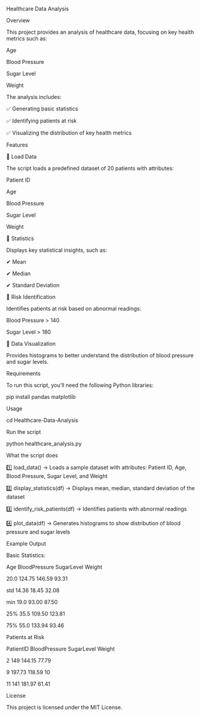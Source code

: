 Healthcare Data Analysis

Overview

This project provides an analysis of healthcare data, focusing on key health metrics such as:


Age

Blood Pressure

Sugar Level

Weight

The analysis includes:

✅ Generating basic statistics

✅ Identifying patients at risk

✅ Visualizing the distribution of key health metrics


Features

📌 Load Data

The script loads a predefined dataset of 20 patients with attributes:


Patient ID

Age

Blood Pressure

Sugar Level

Weight

📌 Statistics

Displays key statistical insights, such as:

✔ Mean

✔ Median

✔ Standard Deviation


📌 Risk Identification

Identifies patients at risk based on abnormal readings:


Blood Pressure > 140

Sugar Level > 180

📌 Data Visualization

Provides histograms to better understand the distribution of blood pressure and sugar levels.


Requirements

To run this script, you'll need the following Python libraries:

pip install pandas matplotlib

Usage


cd Healthcare-Data-Analysis

Run the script

python healthcare_analysis.py

What the script does

1️⃣ load_data() → Loads a sample dataset with attributes: Patient ID, Age, Blood Pressure, Sugar Level, and Weight

2️⃣ display_statistics(df) → Displays mean, median, standard deviation of the dataset

3️⃣ identify_risk_patients(df) → Identifies patients with abnormal readings

4️⃣ plot_data(df) → Generates histograms to show distribution of blood pressure and sugar levels


Example Output


Basic Statistics:

Age        BloodPressure  SugarLevel  Weight

20.0       124.75        146.59      93.31

std        14.36         18.45       32.08

min        19.0          93.00       87.50

25%        35.5          109.50      123.81

75%        55.0          133.94      93.46

Patients at Risk

PatientID  BloodPressure  SugarLevel  Weight

2          149           144.15      77.79

9          197.73        118.59      10

11         141           181.97      61.41

License

This project is licensed under the MIT License.

